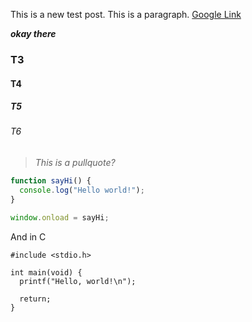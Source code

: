 This is a new test post. This is a paragraph. [Google Link](https://google.com)

***okay there***

### T3
#### T4
##### T5
###### T6

> *This is a pullquote?*

```javascript
function sayHi() {
  console.log("Hello world!");
}

window.onload = sayHi;
```

And in C
```clike
#include <stdio.h>

int main(void) {
  printf("Hello, world!\n");

  return;
}
```

